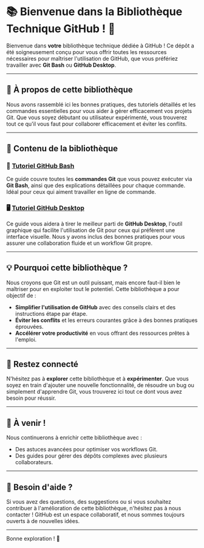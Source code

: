 
# 📚 Bienvenue dans la Bibliothèque Technique GitHub ! 🎉

Bienvenue dans **votre** bibliothèque technique dédiée à GitHub ! Ce dépôt a été soigneusement conçu pour vous offrir toutes les ressources nécessaires pour maîtriser l'utilisation de GitHub, que vous préfériez travailler avec **Git Bash** ou **GitHub Desktop**.

---

## 🎯 À propos de cette bibliothèque

Nous avons rassemblé ici les bonnes pratiques, des tutoriels détaillés et les commandes essentielles pour vous aider à gérer efficacement vos projets Git. Que vous soyez débutant ou utilisateur expérimenté, vous trouverez tout ce qu'il vous faut pour collaborer efficacement et éviter les conflits.

---

## 🚀 Contenu de la bibliothèque

### 📂 [Tutoriel GitHub Bash](./github-technique/)
Ce guide couvre toutes les **commandes Git** que vous pouvez exécuter via **Git Bash**, ainsi que des explications détaillées pour chaque commande. Idéal pour ceux qui aiment travailler en ligne de commande.

### 🖥️ [Tutoriel GitHub Desktop](./github-fonctionnel/)
Ce guide vous aidera à tirer le meilleur parti de **GitHub Desktop**, l'outil graphique qui facilite l'utilisation de Git pour ceux qui préfèrent une interface visuelle. Nous y avons inclus des bonnes pratiques pour vous assurer une collaboration fluide et un workflow Git propre.

---

## 💡 Pourquoi cette bibliothèque ?

Nous croyons que Git est un outil puissant, mais encore faut-il bien le maîtriser pour en exploiter tout le potentiel. Cette bibliothèque a pour objectif de :
- **Simplifier l'utilisation de GitHub** avec des conseils clairs et des instructions étape par étape.
- **Éviter les conflits** et les erreurs courantes grâce à des bonnes pratiques éprouvées.
- **Accélérer votre productivité** en vous offrant des ressources prêtes à l'emploi.

---

## 🎉 Restez connecté

N'hésitez pas à **explorer** cette bibliothèque et à **expérimenter**. Que vous soyez en train d'ajouter une nouvelle fonctionnalité, de résoudre un bug ou simplement d'apprendre Git, vous trouverez ici tout ce dont vous avez besoin pour réussir.

---

## 🚧 À venir !

Nous continuerons à enrichir cette bibliothèque avec :
- Des astuces avancées pour optimiser vos workflows Git.
- Des guides pour gérer des dépôts complexes avec plusieurs collaborateurs.

---

## 🎯 Besoin d'aide ?

Si vous avez des questions, des suggestions ou si vous souhaitez contribuer à l'amélioration de cette bibliothèque, n'hésitez pas à nous contacter ! GitHub est un espace collaboratif, et nous sommes toujours ouverts à de nouvelles idées. 

---

Bonne exploration ! 🚀